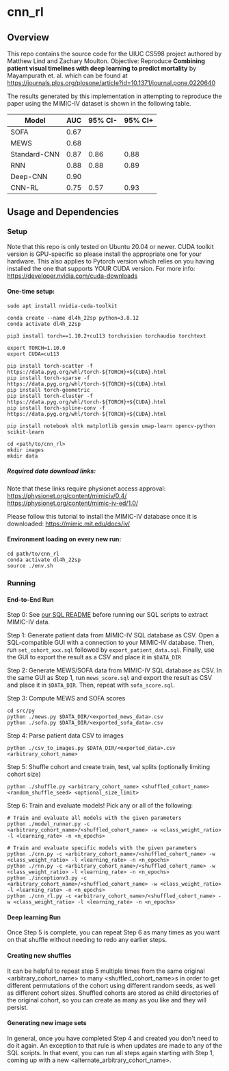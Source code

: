 # cnn_rl

## Overview
This repo contains the source code for the UIUC CS598 project authored by Matthew Lind and Zachary Moulton. Objective: Reproduce __Combining patient visual timelines with deep
learning to predict mortality__ by Mayampurath et. al. which can be found at https://journals.plos.org/plosone/article?id=10.1371/journal.pone.0220640

The results generated by this implementation in attempting to reproduce the paper using the MIMIC-IV dataset is shown in the following table.

| Model        | AUC  | 95% CI- | 95% CI+ |
|--------------|------|---------|---------|
| SOFA         | 0.67 |         |         |
| MEWS         | 0.68 |         |         |
| Standard-CNN | 0.87 | 0.86    | 0.88    |
| RNN          | 0.88 | 0.88    | 0.89    |
| Deep-CNN     | 0.90 |         |         |
| CNN-RL       | 0.75 | 0.57    | 0.93    |

## Usage and Dependencies
### Setup
Note that this repo is only tested on Ubuntu 20.04 or newer. CUDA toolkit version is GPU-specific so please install the appropriate one for your hardware.
This also applies to Pytorch version which relies on you having installed the one that supports YOUR CUDA version.
For more info: https://developer.nvidia.com/cuda-downloads

#### One-time setup:

```
sudo apt install nvidia-cuda-toolkit

conda create --name dl4h_22sp python=3.8.12
conda activate dl4h_22sp

pip3 install torch==1.10.2+cu113 torchvision torchaudio torchtext

export TORCH=1.10.0
export CUDA=cu113

pip install torch-scatter -f https://data.pyg.org/whl/torch-${TORCH}+${CUDA}.html
pip install torch-sparse -f https://data.pyg.org/whl/torch-${TORCH}+${CUDA}.html
pip install torch-geometric
pip install torch-cluster -f https://data.pyg.org/whl/torch-${TORCH}+${CUDA}.html
pip install torch-spline-conv -f https://data.pyg.org/whl/torch-${TORCH}+${CUDA}.html

pip install notebook nltk matplotlib gensim umap-learn opencv-python scikit-learn

cd <path/to/cnn_rl>
mkdir images
mkdir data
```

##### Required data download links:
Note that these links require physionet access approval:
https://physionet.org/content/mimiciv/0.4/
https://physionet.org/content/mimic-iv-ed/1.0/

Please follow this tutorial to install the MIMIC-IV database once it is downloaded:
https://mimic.mit.edu/docs/iv/

#### Environment loading on every new run:
```
cd path/to/cnn_rl
conda activate dl4h_22sp
source ./env.sh
```

### Running
#### End-to-End Run
Step 0: See [our SQL README](src/sql/README.md) before running our SQL scripts to extract MIMIC-IV data.

Step 1: Generate patient data from MIMIC-IV SQL database as CSV. Open a SQL-compatible GUI with a connection to your MIMIC-IV database. Then, run `set_cohort_xxx.sql` followed by `export_patient_data.sql`. Finally, use the GUI to export the result as a CSV and place it in `$DATA_DIR`

Step 2: Generate MEWS/SOFA data from MIMIC-IV SQL database as CSV. In the same GUI as Step 1, run `mews_score.sql` and export the result as CSV and place it in `$DATA_DIR`. Then, repeat with `sofa_score.sql`.

Step 3: Compute MEWS and SOFA scores
```
cd src/py
python ./mews.py $DATA_DIR/<exported_mews_data>.csv
python ./sofa.py $DATA_DIR/<exported_sofa_data>.csv
```

Step 4: Parse patient data CSV to images
```
python ./csv_to_images.py $DATA_DIR/<exported_data>.csv <arbitrary_cohort_name>
```

Step 5: Shuffle cohort and create train, test, val splits (optionally limiting cohort size)
```
python ./shuffle.py <arbitrary_cohort_name> <shuffled_cohort_name> <random_shuffle_seed> <optional_size_limit>
```

Step 6: Train and evaluate models! Pick any or all of the following:
```
# Train and evaluate all models with the given parameters
python ./model_runner.py -c <arbitrary_cohort_name>/<shuffled_cohort_name> -w <class_weight_ratio> -l <learning_rate> -n <n_epochs>

# Train and evaluate specific models with the given parameters
python ./cnn.py -c <arbitrary_cohort_name>/<shuffled_cohort_name> -w <class_weight_ratio> -l <learning_rate> -n <n_epochs>
python ./rnn.py -c <arbitrary_cohort_name>/<shuffled_cohort_name> -w <class_weight_ratio> -l <learning_rate> -n <n_epochs>
python ./inceptionv3.py -c <arbitrary_cohort_name>/<shuffled_cohort_name> -w <class_weight_ratio> -l <learning_rate> -n <n_epochs>
python ./cnn_rl.py -c <arbitrary_cohort_name>/<shuffled_cohort_name> -w <class_weight_ratio> -l <learning_rate> -n <n_epochs>
```

#### Deep learning Run
Once Step 5 is complete, you can repeat Step 6 as many times as you want on that shuffle without needing to redo any earlier steps.

#### Creating new shuffles
It can be helpful to repeat step 5 multiple times from the same original <arbitrary_cohort_name> to many <shuffled_cohort_name>s in order to
get different permutations of the cohort using different random seeds, as well as different cohort sizes. Shuffled cohorts are stored as
child directories of the original cohort, so you can create as many as you like and they will persist.

#### Generating new image sets
In general, once you have completed Step 4 and created <arbitrary cohort name> you don't need to do it again. An exception to that rule is
when updates are made to any of the SQL scripts. In that event, you can run all steps again starting with Step 1, coming up with a new <alternate_arbitrary_cohort_name>.
